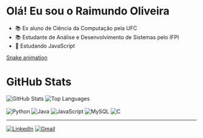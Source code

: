 # Olá! Eu sou o Raimundo Oliveira

- 📚 Ex aluno de Ciência da Computação pela UFC
- 📚 Estudante de Análise e Desenvolvimento de Sistemas pelo IFPI
- 📖 Estudando JavaScript

[Snake animation](https://github.com/seu-usuário-aqui/seu-usuário-aqui/blob/output/github-contribution-grid-snake.svg)


<html lang="en">
<head>
    <meta charset="UTF-8">
    <meta name="viewport" content="width=device-width, initial-scale=1.0">
    <link rel="stylesheet" href="https://github-readme-stats.vercel.app/api/css/github-markdown.css">
</head>
<body>
    <h1>GitHub Stats</h1>
    <img src="https://github-readme-stats.vercel.app/api?username=raimundo-oliveira&show_icons=true&theme=dark" alt="GitHub Stats">
    <img src="https://github-readme-stats.vercel.app/api/top-langs/?username=raimundo-oliveira&layout=compact&theme=dark" alt="Top Languages">
    <div style="display: inline_block"><br>
   <img src="https://img.shields.io/badge/Python-3776AB?style=for-the-badge&logo=python&logoColor=white" alt="Python">
        <img src="https://img.shields.io/badge/Java-007396?style=for-the-badge&logo=java&logoColor=white" alt="Java">
        <img src="https://img.shields.io/badge/JavaScript-F7DF1E?style=for-the-badge&logo=javascript&logoColor=black" alt="JavaScript">
        <img src="https://img.shields.io/badge/MySQL-4479A1?style=for-the-badge&logo=mysql&logoColor=white" alt="MySQL">
        <img src="https://img.shields.io/badge/C-A8B9CC?style=for-the-badge&logo=c&logoColor=white" alt="C">
    </div>
<hr>
<div style="display: inline_block">
    <a href="https://www.linkedin.com/in/raimundo-oliveira1"><img src="https://img.shields.io/badge/LinkedIn-0077B5?style=for-the-badge&logo=linkedin&logoColor=white" alt="LinkedIn"></a>
    <a href="mailto:raimundo2014721@gmail.com"><img src="https://img.shields.io/badge/Gmail-D14836?style=for-the-badge&logo=gmail&logoColor=white" alt="Gmail"></a>
    </div>
</body>
</html>
